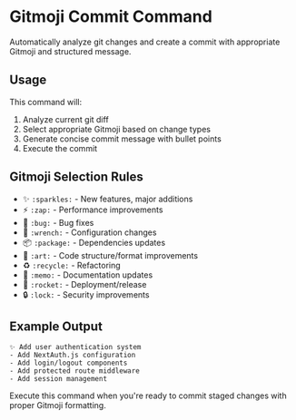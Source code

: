 # Gitmoji Commit Command

Automatically analyze git changes and create a commit with appropriate Gitmoji and structured message.

## Usage
This command will:
1. Analyze current git diff
2. Select appropriate Gitmoji based on change types
3. Generate concise commit message with bullet points
4. Execute the commit

## Gitmoji Selection Rules
- ✨ `:sparkles:` - New features, major additions
- ⚡ `:zap:` - Performance improvements  
- 🐛 `:bug:` - Bug fixes
- 🔧 `:wrench:` - Configuration changes
- 📦 `:package:` - Dependencies updates
- 🎨 `:art:` - Code structure/format improvements
- ♻️ `:recycle:` - Refactoring
- 📝 `:memo:` - Documentation updates
- 🚀 `:rocket:` - Deployment/release
- 🔒 `:lock:` - Security improvements

## Example Output
```
✨ Add user authentication system
- Add NextAuth.js configuration
- Add login/logout components  
- Add protected route middleware
- Add session management
```

Execute this command when you're ready to commit staged changes with proper Gitmoji formatting.